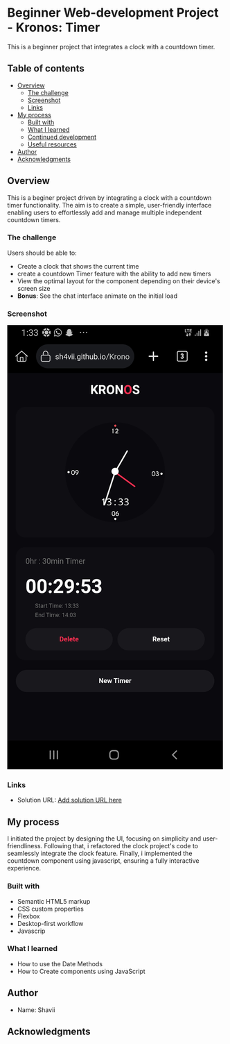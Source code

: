 # Beginner Web-development Project - Kronos: Timer 

This is a beginner project that integrates a clock with a countdown timer.

## Table of contents

- [Overview](#overview)
  - [The challenge](#the-challenge)
  - [Screenshot](#screenshot)
  - [Links](#links)
- [My process](#my-process)
  - [Built with](#built-with)
  - [What I learned](#what-i-learned)
  - [Continued development](#continued-development)
  - [Useful resources](#useful-resources)
- [Author](#author)
- [Acknowledgments](#acknowledgments)



## Overview
  This is a beginer project driven by integrating a clock with a countdown timer functionality. The aim is to create a simple, user-friendly interface enabling users to effortlessly add and manage multiple independent countdown timers.
### The challenge
Users should be able to:

- Create a clock that shows the current time
- create a countdown Timer feature with the ability to add new timers
- View the optimal layout for the component depending on their device's screen size
- **Bonus**: See the chat interface animate on the initial load

### Screenshot

![](./screenshot.jpg)



### Links

- Solution URL: [Add solution URL here](https://your-solution-url.com)


## My process
 I initiated the project by designing the UI, focusing on simplicity and user-friendliness. Following that, i refactored the clock project's code to seamlessly integrate the clock feature. Finally, i implemented the countdown component using javascript, ensuring a fully interactive experience.

### Built with

- Semantic HTML5 markup
- CSS custom properties
- Flexbox
- Desktop-first workflow
- Javascrip

### What I learned

- How to use the Date Methods
- How to Create components using JavaScript


## Author

- Name: Shavii

## Acknowledgments

